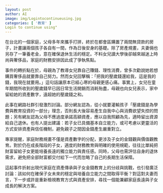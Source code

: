 ```yaml
---
layout: post
author: AI
image: img/Logintocontinueusing.jpg
categories: [ '教育' ]
Login to continue using"
---
```

在台北的一個家庭，父母多年來攜手打拼，終於在都會區購置了兩間無貸款的房子，計畫讓兩個孩子各自有一間，作為日後安身的基礎。除了房產規畫，夫妻倆也另存了一筆養老金，意在確保退休生活的穩定。不料女兒讀大學後卻越來越迷上時尚與奢侈品，家庭的財務安排因此成了爭執焦點。

事件的轉折點在於，母親為了教導女兒靠自己賺錢、理性消費，曾多次勸說她若想購買奢侈品就要靠自己努力。然而女兒回擊稱：「把我的壓歲錢還給我，這是我的錢，我現在就要用。」這句話讓原本已經心寒的母親更感心痛。事實上，女兒在童年期間所收到的壓歲錢早已因日常生活開銷而消耗殆盡，母親也向女兒表示，家中留給她的資產數字，遠超她的壓歲錢之和。

此事在網路社群引發激烈討論。部分網友認為，從小就要灌輸孩子「壓歲錢是為學費與教育投資的一部分」理念，否則長大後容易產生自我中心與消費欲望失控的問題；另有網友認為父母不應過度承諾高額資產，應以自我照顧為先，適時留出資源給自己退休。也有人提出建議：若子女已具備基本自立能力，或可考慮以更靈活的方式安排資產與信任機制，避免親子之間因金錢產生嚴重對立。

專家提醒，家庭財務規畫不僅是資產數字的分配，更涉及子女的金錢觀與價值觀教育。對於仍在成長階段的子女，適度的財務教育與明確的使用規範，往往比單純把財富留給子女更能培養長遠的獨立能力與責任感。同時，父母也需評估自身的退休需求，避免把全部財富都交付給下一代而忽略了自己的長期生活保障。

這起事件折射出現代家庭在資產傳承與子女金錢教育上的分歧與挑戰，也引發廣泛討論：該如何在確保子女未來的穩定與培養自立能力之間取得平衡？對這對夫妻而言，下一步或許是重新檢視教育方式與資產安排，尋找一個能兼顧家庭長遠與子女成長的解決方案。